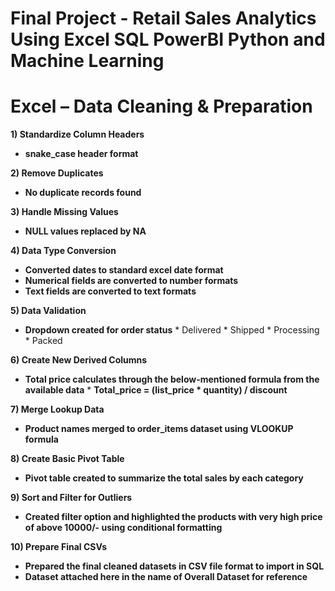 # Final Project - Retail Sales Analytics Using Excel SQL PowerBI Python and Machine Learning

# Excel – Data Cleaning & Preparation

**1) Standardize Column Headers**

* **snake_case header format**

**2) Remove Duplicates**

* **No duplicate records found**

**3) Handle Missing Values**

* **NULL values replaced by NA**

**4) Data Type Conversion**

* **Converted dates to standard excel date format**
* **Numerical fields are converted to number formats**
* **Text fields are converted to text formats**

**5) Data Validation**

* **Dropdown created for order status**
      * Delivered
      * Shipped
      * Processing
      * Packed

**6) Create New Derived Columns**

* **Total price calculates through the below-mentioned formula from the available data**
      * **Total_price = (list_price * quantity) / discount**

**7) Merge Lookup Data**

* **Product names merged to order_items dataset using VLOOKUP formula**

**8) Create Basic Pivot Table**

* **Pivot table created to summarize the total sales by each category**

**9) Sort and Filter for Outliers**

* **Created filter option and highlighted the products with very high price of above 10000/- using conditional formatting**

**10) Prepare Final CSVs**

* **Prepared the final cleaned datasets in CSV file format to import in SQL**
* **Dataset attached here in the name of Overall Dataset for reference**




